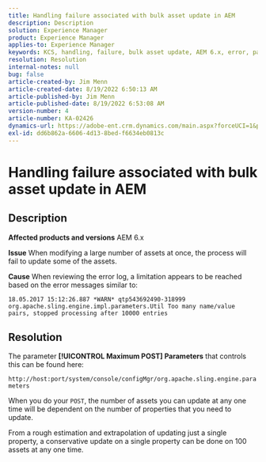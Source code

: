```yaml
---
title: Handling failure associated with bulk asset update in AEM
description: Description
solution: Experience Manager
product: Experience Manager
applies-to: Experience Manager
keywords: KCS, handling, failure, bulk asset update, AEM 6.x, error, parameter, Maximum POST Parameters, 100
resolution: Resolution
internal-notes: null
bug: false
article-created-by: Jim Menn
article-created-date: 8/19/2022 6:50:13 AM
article-published-by: Jim Menn
article-published-date: 8/19/2022 6:53:08 AM
version-number: 4
article-number: KA-02426
dynamics-url: https://adobe-ent.crm.dynamics.com/main.aspx?forceUCI=1&pagetype=entityrecord&etn=knowledgearticle&id=b244e126-8b1f-ed11-b83e-0022480866ad
exl-id: dd6b862a-6606-4d13-8bed-f6634eb0813c
---
```

# Handling failure associated with bulk asset update in AEM

## Description


<b>Affected products and versions</b>
AEM 6.x

<b>Issue</b>
When modifying a large number of assets at once, the process will fail to update some of the assets.

<b>Cause</b>
When reviewing the error log, a limitation appears to be reached based on the error messages similar to:

`18.05.2017 15:12:26.887 *WARN* qtp543692490-318999 org.apache.sling.engine.impl.parameters.Util Too many name/value pairs, stopped processing after 10000 entries`


## Resolution


The parameter <b>[!UICONTROL Maximum POST] Parameters</b> that controls this can be found here:

`http://host:port/system/console/configMgr/org.apache.sling.engine.parameters`

When you do your `POST`, the number of assets you can update at any one time will be dependent on the number of properties that you need to update.

From a rough estimation and extrapolation of updating just a single property, a conservative update on a single property can be done on 100 assets at any one time.
